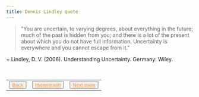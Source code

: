 ```yaml
---
title: Dennis Lindley quote
---
```

>"You are uncertain, to varying degrees, about everything in the future; much of the past is hidden from you; and there is a lot of the present about which you do not have full information. Uncertainty is everywhere and you cannot escape from it."

~ Lindley, D. V. (2006). Understanding Uncertainty. Germany: Wiley.

<table> 
  <tr>  
    <td><button type="button"><a href="/jung-quote-red-book" style="color: #f5993d">Back</a></button></td>  
    <td><button type="button"><a href="/hypergraph" style="color: #f5993d">Hypergraph</a></button></td>   
    <td><button type="button"><a href="/first-person-shooter" style="color: #f5993d">Next page</a></button> </td>  
  </tr>   
</table>